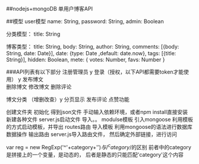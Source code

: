 ##nodejs+mongoDB 单用户博客API

##模型
user模型
name: String,
password: String,
admin: Boolean

分类模型：
title: String

博客类型：
title: String,
body: String,
author: String,
comments: [{body: String, date: Date}],
date: {type: Date ,default: date.now},
tags: [{title: String}],
hidden: Boolean,
mete: {
	votes: Number,
	favs: Number
}

###API列表有以下部分
注册管理员  y
登录（授权，以下API都需要token才能使用） y
发布博文   
删除博文
修改博文
删除评论


博文分类   （增删改查）y
分页显示
发布评论
点赞功能




创建文件夹
初始化 得到json文件
手动输入依赖环境，或者npm install直接安装
新建各种文件
server.js启动文件
导入。。
modulse模板
引入mongoose
利用模板的方式启动模板，并导出
routes路由
导入模板
利用mongoose的语法进行数据库数据操作
输出路由
server.js导入路由文件，
然后确定外部链接，进行访问


var reg = new RegExp('^'+category+'$')与/^category$/的区别
前者中的category是拼接上的一个变量，是动态的，
后者是静态的只能匹配'category'这个内容

